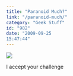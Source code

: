 ```yaml
---
title: "Paranoid Much?"
link: "/paranoid-much/"
category: "Geek Stuff"
id: "982"
date: "2009-09-25
15:47:44"
---
```


![](https://25.media.tumblr.com/tumblr_kqjlnkagQp1qzbi86o1_500.jpg)

I accept your challenge
